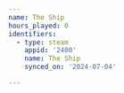 ```yaml
---
name: The Ship
hours_played: 0
identifiers:
  - type: steam
    appid: '2400'
    name: The Ship
    synced_on: '2024-07-04'

---
```

